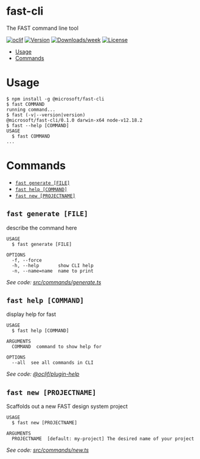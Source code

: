 fast-cli
========

The FAST command line tool

[![oclif](https://img.shields.io/badge/cli-oclif-brightgreen.svg)](https://oclif.io)
[![Version](https://img.shields.io/npm/v/fast-cli.svg)](https://npmjs.org/package/fast-cli)
[![Downloads/week](https://img.shields.io/npm/dw/fast-cli.svg)](https://npmjs.org/package/fast-cli)
[![License](https://img.shields.io/npm/l/fast-cli.svg)](https://github.com/Microsoft/git+https://github.com/Microsoft/fast.git/blob/master/package.json)

<!-- toc -->
* [Usage](#usage)
* [Commands](#commands)
<!-- tocstop -->
# Usage
<!-- usage -->
```sh-session
$ npm install -g @microsoft/fast-cli
$ fast COMMAND
running command...
$ fast (-v|--version|version)
@microsoft/fast-cli/0.1.0 darwin-x64 node-v12.18.2
$ fast --help [COMMAND]
USAGE
  $ fast COMMAND
...
```
<!-- usagestop -->
# Commands
<!-- commands -->
* [`fast generate [FILE]`](#fast-generate-file)
* [`fast help [COMMAND]`](#fast-help-command)
* [`fast new [PROJECTNAME]`](#fast-new-projectname)

## `fast generate [FILE]`

describe the command here

```
USAGE
  $ fast generate [FILE]

OPTIONS
  -f, --force
  -h, --help       show CLI help
  -n, --name=name  name to print
```

_See code: [src/commands/generate.ts](https://github.com/Microsoft/fast/blob/v0.1.0/src/commands/generate.ts)_

## `fast help [COMMAND]`

display help for fast

```
USAGE
  $ fast help [COMMAND]

ARGUMENTS
  COMMAND  command to show help for

OPTIONS
  --all  see all commands in CLI
```

_See code: [@oclif/plugin-help](https://github.com/oclif/plugin-help/blob/v3.2.2/src/commands/help.ts)_

## `fast new [PROJECTNAME]`

Scaffolds out a new FAST design system project

```
USAGE
  $ fast new [PROJECTNAME]

ARGUMENTS
  PROJECTNAME  [default: my-project] The desired name of your project
```

_See code: [src/commands/new.ts](https://github.com/Microsoft/fast/blob/v0.1.0/src/commands/new.ts)_
<!-- commandsstop -->
